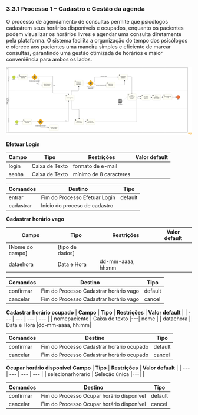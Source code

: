 ### 3.3.1 Processo 1 – Cadastro e Gestão da agenda

O processo de agendamento de consultas permite que psicólogos cadastrem seus horários disponíveis e ocupados, enquanto os pacientes podem visualizar os horários livres e agendar uma consulta diretamente pela plataforma. O sistema facilita a organização do tempo dos psicólogos e oferece aos pacientes uma maneira simples e eficiente de marcar consultas, garantindo uma gestão otimizada de horários e maior conveniência para ambos os lados.

![Modelo BPMN agendamento](images/diagramaAgendamento.png)


**Efetuar Login**

| **Campo**       | **Tipo**         | **Restrições** | **Valor default** |
| ---             | ---              | ---            | ---               |
| login           | Caixa de Texto   | formato de e-mail |                |
| senha           | Caixa de Texto   | mínimo de 8 caracteres |           |

| **Comandos**         |  **Destino**                   | **Tipo** |
| ---                  | ---                            | ---               |
| entrar               | Fim do Processo Efetuar Login           | default           |
| cadastrar            | Início do proceso de cadastro  |                   |


**Cadastrar horário vago**

| **Campo**       | **Tipo**         | **Restrições** | **Valor default** |
| ---             | ---              | ---            | ---               |
| [Nome do campo] | [tipo de dados]  |                |                   |
| dataehora       | Data e Hora      |dd-mm-aaaa, hh:mm|                   |

| **Comandos**         |  **Destino**                   | **Tipo**          |
| ---                  | ---                            | ---               |
| confirmar | Fim do Processo Cadastrar horário vago  | default|
| cancelar| Fim do Processo Cadastrar horário vago|cancel|


**Cadastrar horário ocupado**
| **Campo**       | **Tipo**         | **Restrições** | **Valor default** |
| ---             | ---              | ---            | ---               |
| nomepaciente       | Caixa de texto      |---| nome                   |
| dataehora       | Data e Hora      |dd-mm-aaaa, hh:mm|    

| **Comandos**         |  **Destino**                   | **Tipo**          |
| ---                  | ---                            | ---               |
| confirmar | Fim do Processo Cadastrar horário ocupado  | default|
| cancelar| Fim do Processo Cadastrar horário ocupado|cancel|


**Ocupar horário disponível**
 **Campo**       | **Tipo**         | **Restrições** | **Valor default** |
| ---             | ---              | ---            | ---               |
| selecionarhorario      | Seleção única      |---|                  |

| **Comandos**         |  **Destino**                   | **Tipo**          |
| ---                  | ---                            | ---               |
| confirmar | Fim do Processo Ocupar horário disponível  | default|
| cancelar| Fim do Processo Ocupar horário disponível|cancel|

